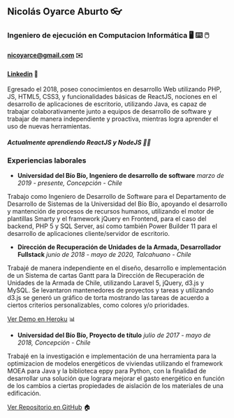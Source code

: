 ## Nicolás Oyarce Aburto 👓
### Ingeniero de ejecución en Computacion Informática 🖥️ ⌨️ 🖱️
#### nicoyarce@gmail.com ✉️
#### [Linkedin](www.linkedin.com/in/nicoyarce/) 🏢

Egresado el 2018, poseo conocimientos en desarrollo Web utilizando PHP, JS, HTML5, CSS3, y funcionalidades básicas de ReactJS, nociones en el desarrollo de aplicaciones de escritorio, utilizando Java, es capaz de trabajar colaborativamente junto a equipos de desarrollo de software y trabajar de manera independiente y proactiva, mientras logra aprender el uso de nuevas herramientas. 
##### Actualmente aprendiendo ReactJS y NodeJS 👨‍💻

### Experiencias laborales

- **Universidad del Bío Bío, Ingeniero de desarrollo de software**
*marzo de 2019 - presente, Concepción - Chile*

Trabajo como Ingeniero de Desarrollo de Software para el Departamento de Desarrollo de Sistemas de la Universidad del Bío Bío, apoyando el desarrollo y mantención de procesos de recursos humanos, utilizando el motor de plantillas Smarty y el framework jQuery en Frontend, para el caso del backend, PHP 5 y SQL Server, así como también Power Builder 11 para el desarrollo de aplicaciones cliente/servidor de escritorio.


- **Dirección de Recuperación de Unidades de la Armada, Desarrollador Fullstack**
*junio de 2018 - mayo de 2020, Talcahuano - Chile*

Trabajé de manera independiente en el diseño, desarrollo e implementación de un Sistema de cartas Gantt para la Dirección de Recuperación de Unidades de la Armada de Chile, utilizando Laravel 5,  jQuery, d3.js y MySQL. Se levantaron mantenedores de proyectos y tareas y utilizando d3.js se generó un gráfico de torta mostrando las tareas de acuerdo a ciertos criterios personalizables, como colores y/o prioridades.

[Ver Demo en Heroku](https://cake-tasks.herokuapp.com/) 📊


- **Universidad del Bío Bío, Proyecto de título**
*julio de 2017 - mayo de 2018, Concepción - Chile*

Trabajé en la investigación e implementación de una herramienta para la optimizacion de modelos energéticos de viviendas utilizando el framework MOEA para Java y la biblioteca eppy para Python, con la finalidad de desarrollar una solución que lograra mejorar el gasto energético en función de los cambios a ciertas propiedades de aislación de los materiales de una edificación.

[Ver Repositorio en GitHub](https://github.com/nicoyarce/ProyectoEP) 🏠
